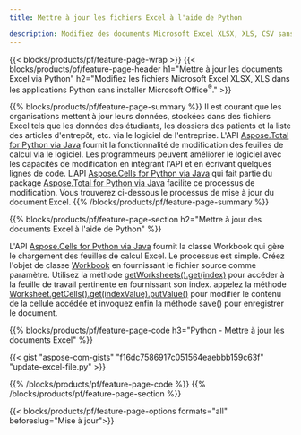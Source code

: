```yaml
---
title: Mettre à jour les fichiers Excel à l'aide de Python 

description: Modifiez des documents Microsoft Excel XLSX, XLS, CSV sans installer Microsoft Office dans les applications Python
---
```


{{< blocks/products/pf/feature-page-wrap >}}
{{< blocks/products/pf/feature-page-header h1="Mettre à jour les documents Excel via Python" h2="Modifiez les fichiers Microsoft Excel XLSX, XLS dans les applications Python sans installer Microsoft Office<sup>&reg;</sup>." >}}

{{% blocks/products/pf/feature-page-summary %}}
Il est courant que les organisations mettent à jour leurs données, stockées dans des fichiers Excel tels que les données des étudiants, les dossiers des patients et la liste des articles d'entrepôt, etc. via le logiciel de l'entreprise. L'API [Aspose.Total for Python via Java](https://products.aspose.com/total/python-java/) fournit la fonctionnalité de modification des feuilles de calcul via le logiciel. Les programmeurs peuvent améliorer le logiciel avec les capacités de modification en intégrant l'API et en écrivant quelques lignes de code. L'API [Aspose.Cells for Python via Java](https://products.aspose.com/cells/python-java/) qui fait partie du package [Aspose.Total for Python via Java](https://products.aspose.com/total/python-java/) facilite ce processus de modification. Vous trouverez ci-dessous le processus de mise à jour du document Excel.
{{% /blocks/products/pf/feature-page-summary  %}}

{{% blocks/products/pf/feature-page-section  h2="Mettre à jour des documents Excel à l'aide de Python" %}}

L'API [Aspose.Cells for Python via Java](https://products.aspose.com/cells/python-java/) fournit la classe Workbook qui gère le chargement des feuilles de calcul Excel. Le processus est simple. Créez l'objet de classe [Workbook](https://reference.aspose.com/cells/python-java/asposecells.api/Workbook) en fournissant le fichier source comme paramètre. Utilisez la méthode [getWorksheets().get(index)](https://reference.aspose.com/cells/python/asposecells.api/workbook#Worksheets) pour accéder à la feuille de travail pertinente en fournissant son index. appelez la méthode [Worksheet.getCells().get(indexValue).putValue()](https://reference.aspose.com/cells/python/asposecells.api/worksheet#Cells) pour modifier le contenu de la cellule accédée et invoquez enfin la méthode save() pour enregistrer le document.

{{% blocks/products/pf/feature-page-code h3="Python - Mettre à jour les documents Excel" %}}

{{< gist "aspose-com-gists" "f16dc7586917c051564eaebbb159c63f" "update-excel-file.py" >}}

{{% /blocks/products/pf/feature-page-code  %}}
{{% /blocks/products/pf/feature-page-section %}}

{{< blocks/products/pf/feature-page-options formats="all" beforeslug="Mise à jour">}}